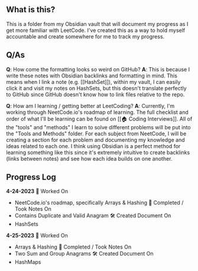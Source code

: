 ## What is this?
This is a folder from my Obsidian vault that will document my progress as I get more familiar with LeetCode. I've created this as a way to hold myself accountable and create somewhere for me to track my progress.

## Q/As
**Q**: How come the formatting looks so weird on GitHub?
**A**: This is because I write these notes with Obsidian backlinks and formatting in mind. This means when I link a note (e.g. [[HashSet]]), within my vault, I can easily click it and visit my notes on HashSets, but this doesn't translate perfectly to GitHub since GitHub doesn't know how to link files relative to the repo.

**Q**: How am I learning / getting better at LeetCoding?
**A**: Currently, I'm working through NeetCode.io's roadmap of learning. The full checklist and order of what I'll be learning can be found on [[🏠 Coding Interviews]]. All of the "tools" and "methods" I learn to solve different problems will be put into the "Tools and Methods" folder. For each subject from NeetCode, I will be creating a section for each problem and documenting my knowledge and ideas related to each one. I think using Obsidian is a perfect method for learning something like this since it's extremely intuitive to create backlinks (links between notes) and see how each idea builds on one another.

## Progress Log
**4-24-2023**
🚧 Worked On
- NeetCode.io's roadmap, specifically Arrays & Hashing
🏁 Completed / Took Notes On
- Contains Duplicate and Valid Anagram
🛠️ Created Document On
- HashSets

**4-25-2023**
🚧 Worked On
- Arrays & Hashing
🏁 Completed / Took Notes On
- Two Sum and Group Anagrams
🛠️ Created Document On
- HashMaps
